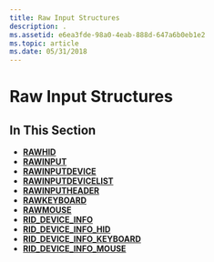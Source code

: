 ```yaml
---
title: Raw Input Structures
description: .
ms.assetid: e6ea3fde-98a0-4eab-888d-647a6b0eb1e2
ms.topic: article
ms.date: 05/31/2018
---
```


# Raw Input Structures

## In This Section

-   [**RAWHID**](https://msdn.microsoft.com/en-us/library/ms645549(v=VS.85).aspx)
-   [**RAWINPUT**](https://msdn.microsoft.com/en-us/library/ms645562(v=VS.85).aspx)
-   [**RAWINPUTDEVICE**](https://msdn.microsoft.com/en-us/library/ms645565(v=VS.85).aspx)
-   [**RAWINPUTDEVICELIST**](https://msdn.microsoft.com/en-us/library/ms645568(v=VS.85).aspx)
-   [**RAWINPUTHEADER**](https://msdn.microsoft.com/en-us/library/ms645571(v=VS.85).aspx)
-   [**RAWKEYBOARD**](https://msdn.microsoft.com/en-us/library/ms645575(v=VS.85).aspx)
-   [**RAWMOUSE**](https://msdn.microsoft.com/en-us/library/ms645578(v=VS.85).aspx)
-   [**RID\_DEVICE\_INFO**](https://msdn.microsoft.com/en-us/library/ms645581(v=VS.85).aspx)
-   [**RID\_DEVICE\_INFO\_HID**](https://msdn.microsoft.com/en-us/library/ms645584(v=VS.85).aspx)
-   [**RID\_DEVICE\_INFO\_KEYBOARD**](https://msdn.microsoft.com/en-us/library/ms645587(v=VS.85).aspx)
-   [**RID\_DEVICE\_INFO\_MOUSE**](https://msdn.microsoft.com/en-us/library/ms645589(v=VS.85).aspx)

 

 




